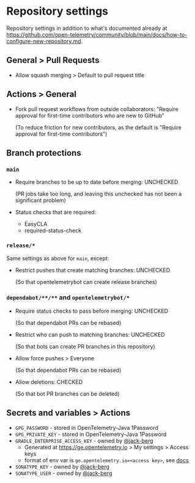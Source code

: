 # Repository settings

Repository settings in addition to what's documented already at
<https://github.com/open-telemetry/community/blob/main/docs/how-to-configure-new-repository.md>.

## General > Pull Requests

* Allow squash merging > Default to pull request title

## Actions > General

* Fork pull request workflows from outside collaborators:
  "Require approval for first-time contributors who are new to GitHub"

  (To reduce friction for new contributors,
  as the default is "Require approval for first-time contributors")

## Branch protections

### `main`

* Require branches to be up to date before merging: UNCHECKED

  (PR jobs take too long, and leaving this unchecked has not been a significant problem)

* Status checks that are required:

  * EasyCLA
  * required-status-check

### `release/*`

Same settings as above for `main`, except:

* Restrict pushes that create matching branches: UNCHECKED

  (So that opentelemetrybot can create release branches)

### `dependabot/**/**` and `opentelemetrybot/*`

* Require status checks to pass before merging: UNCHECKED

  (So that dependabot PRs can be rebased)

* Restrict who can push to matching branches: UNCHECKED

  (So that bots can create PR branches in this repository)

* Allow force pushes > Everyone

  (So that dependabot PRs can be rebased)

* Allow deletions: CHECKED

  (So that bot PR branches can be deleted)

## Secrets and variables > Actions

* `GPG_PASSWORD` - stored in OpenTelemetry-Java 1Password
* `GPG_PRIVATE_KEY` - stored in OpenTelemetry-Java 1Password
* `GRADLE_ENTERPRISE_ACCESS_KEY` - owned by [@jack-berg](https://github.com/jack-berg)
  * Generated at https://ge.opentelemetry.io > My settings > Access keys
  * format of env var is `ge.opentelemetry.io=<access key>`,
    see [docs](https://docs.gradle.com/enterprise/gradle-plugin/#via_environment_variable)
* `SONATYPE_KEY` - owned by [@jack-berg](https://github.com/jack-berg)
* `SONATYPE_USER` - owned by [@jack-berg](https://github.com/jack-berg)
